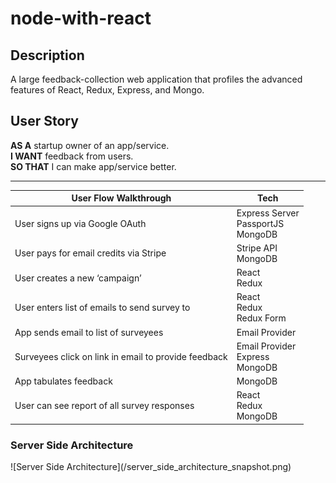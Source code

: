 # node-with-react

## Description

A large feedback-collection web application that profiles the advanced features of React, Redux, Express, and Mongo.

## User Story

<b>AS A</b> startup owner of an app/service.  
<b>I WANT</b> feedback from users.  
<b>SO THAT</b> I can make app/service better.

---

| User Flow Walkthrough                                | Tech                                    |
| ---------------------------------------------------- | --------------------------------------- |
| User signs up via Google OAuth                       | Express Server<br>PassportJS<br>MongoDB |
| User pays for email credits via Stripe               | Stripe API<br>MongoDB                   |
| User creates a new ‘campaign’                        | React<br>Redux                          |
| User enters list of emails to send survey to         | React<br>Redux<br>Redux Form            |
| App sends email to list of surveyees                 | Email Provider                          |
| Surveyees click on link in email to provide feedback | Email Provider<br>Express<br>MongoDB    |
| App tabulates feedback                               | MongoDB                                 |
| User can see report of all survey responses          | React<br>Redux<br>MongoDB               |

<h3>Server Side Architecture</h3>
![Server Side Architecture](/server_side_architecture_snapshot.png)
